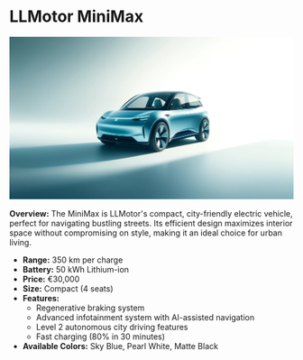 # **LLMotor MiniMax**
![LLMotor MiniMax Image](images/LLMotor_MiniMax.jpg)

**Overview:** The MiniMax is LLMotor's compact, city-friendly electric vehicle, perfect for navigating bustling streets. Its efficient design maximizes interior space without compromising on style, making it an ideal choice for urban living.

- **Range:** 350 km per charge
- **Battery:** 50 kWh Lithium-ion
- **Price:** €30,000
- **Size:** Compact (4 seats)
- **Features:**
  - Regenerative braking system
  - Advanced infotainment system with AI-assisted navigation
  - Level 2 autonomous city driving features
  - Fast charging (80% in 30 minutes)
- **Available Colors:** Sky Blue, Pearl White, Matte Black
